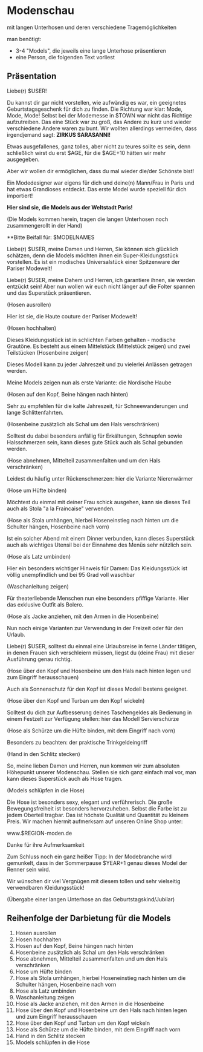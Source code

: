 # Modenschau

mit langen Unterhosen und deren verschiedene Tragemöglichkeiten

man benötigt:
* 3-4 "Models", die jeweils eine lange Unterhose präsentieren
* eine Person, die folgenden Text vorliest

## Präsentation

Liebe(r) $USER!

Du kannst dir gar nicht vorstellen, wie aufwändig es war, ein geeignetes Geburtstagsgeschenk für dich zu finden.
Die Richtung war klar: Mode, Mode, Mode!
Selbst bei der Modemesse in $TOWN war nicht das Richtige aufzutreiben.
Das eine Stück war zu groß, das Andere zu kurz und wieder verschiedene Andere waren zu bunt.
Wir wollten allerdings vermeiden, dass irgendjemand sagt:
**ZIRKUS SARASANNI!**

Etwas ausgefallenes, ganz tolles, aber nicht zu teures sollte es sein, denn schließlich wirst du erst $AGE, für die $AGE+10 hätten wir mehr ausgegeben.

Aber wir wollen dir ermöglichen, dass du mal wieder die/der Schönste bist!

Ein Modedesigner war eigens für dich und deine(n) Mann/Frau in Paris und hat etwas Grandioses entdeckt.
Das erste Model wurde speziell für dich importiert!

**Hier sind sie, die Models aus der Weltstadt Paris!**

(Die Models kommen herein, tragen die langen Unterhosen noch zusammengerollt in der Hand)

**Bitte Beifall für: $MODELNAMES

Liebe(r) $USER, meine Damen und Herren,
Sie können sich glücklich schätzen, denn die Models möchten ihnen ein Super-Kleidungsstück vorstellen.
Es ist ein modisches Universalstück einer Spitzenware der Pariser Modewelt!

Liebe(r) $USER, meine Dahem und Herren,
ich garantiere ihnen, sie werden entzückt sein!
Aber nun wollen wir euch nicht länger auf die Folter spannen und das Superstück präsentieren.

(Hosen ausrollen)

Hier ist sie, die Haute couture der Pariser Modewelt!

(Hosen hochhalten)

Dieses Kleidungsstück ist in schlichten Farben gehalten - modische Grautöne.
Es besteht aus einem Mittelstück
(Mittelstück zeigen)
und zwei Teilstücken
(Hosenbeine zeigen)

Dieses Modell kann zu jeder Jahreszeit und zu vielerlei Anlässen getragen werden.

Meine Models zeigen nun als erste Variante: die Nordische Haube

(Hosen auf den Kopf, Beine hängen nach hinten)

Sehr zu empfehlen für die kalte Jahreszeit, für Schneewanderungen und lange Schlittenfahrten.

(Hosenbeine zusätzlich als Schal um den Hals verschränken)

Solltest du dabei besonders anfällig für Erkältungen, Schnupfen sowie Halsschmerzen sein, kann dieses gute Stück auch als Schal gebunden werden.

(Hose abnehmen, Mittelteil zusammenfalten und um den Hals verschränken)

Leidest du häufig unter Rückenschmerzen: hier die Variante Nierenwärmer

(Hose um Hüfte binden)

Möchtest du einmal mit deiner Frau schick ausgehen, kann sie dieses Teil auch als Stola "a la Fraincaise" verwenden.

(Hose als Stola umhängen, hierbei Hoseneinstieg nach hinten um die Schulter hängen, Hosenbeine nach vorn)

Ist ein solcher Abend mit einem Dinner verbunden, kann dieses Superstück auch als wichtiges Utensil bei der Einnahme des Menüs sehr nützlich sein.

(Hose als Latz umbinden)

Hier ein besonders wichtiger Hinweis für Damen:
Das Kleidungsstück ist völlig unempfindlich und bei 95 Grad voll waschbar

(Waschanleitung zeigen)

Für theaterliebende Menschen nun eine besonders pfiffige Variante. Hier das exklusive Outfit als Bolero.

(Hose als Jacke anziehen, mit den Armen in die Hosenbeine)

Nun noch einige Varianten zur Verwendung in der Freizeit oder für den Urlaub.

Liebe(r) $USER, solltest du einmal eine Urlaubsreise in ferne Länder tätigen, in denen Frauen sich verschleiern müssen, liegst du (deine Frau) mit dieser Ausführung genau richtig.

(Hose über den Kopf und Hosenbeine um den Hals nach hinten legen und zum Eingriff herausschauen)

Auch als Sonnenschutz für den Kopf ist dieses Modell bestens geeignet.

(Hose über den Kopf und Turban um den Kopf wickeln)

Solltest du dich zur Aufbesserung deines Taschengeldes als Bedienung in einem Festzelt zur Verfügung stellen: hier das Modell Servierschürze

(Hose als Schürze um die Hüfte binden, mit dem Eingriff nach vorn)

Besonders zu beachten: der praktische Trinkgeldeingriff

(Hand in den Schlitz stecken)

So, meine lieben Damen und Herren, nun kommen wir zum absoluten Höhepunkt unserer Modenschau. Stellen sie sich ganz einfach mal vor, man kann dieses Superstück auch als Hose tragen.

(Models schlüpfen in die Hose)

Die Hose ist besonders sexy, elegant und verführerisch. Die große Bewegungsfreiheit ist besonders hervorzuheben. Selbst die Farbe ist zu jedem Oberteil tragbar. Das ist höchste Qualität und Quantität zu kleinem Preis. Wir machen hiermit aufmerksam auf unseren Online Shop unter:

www.$REGION-moden.de

Danke für ihre Aufmerksamkeit

Zum Schluss noch ein ganz heißer Tipp:
In der Modebranche wird gemunkelt, dass in der Sommerpause $YEAR+1 genau dieses Model der Renner sein wird.

Wir wünschen dir viel Vergnügen mit diesem tollen und sehr vielseitig verwendbaren Kleidungsstück!

(Übergabe einer langen Unterhose an das Geburtstagskind/Jubilar)

## Reihenfolge der Darbietung für die Models

1. Hosen ausrollen
2. Hosen hochhalten
3. Hosen auf den Kopf, Beine hängen nach hinten
4. Hosenbeine zusätzlich als Schal um den Hals verschränken
5. Hose abnehmen, Mittelteil zusammenfalten und um den Hals verschränken
6. Hose um Hüfte binden
7. Hose als Stola umhängen, hierbei Hoseneinstieg nach hinten um die Schulter hängen, Hosenbeine nach vorn
8. Hose als Latz umbinden
9. Waschanleitung zeigen
10. Hose als Jacke anziehen, mit den Armen in die Hosenbeine
11. Hose über den Kopf und Hosenbeine um den Hals nach hinten legen und zum Eingriff herausschauen
12. Hose über den Kopf und Turban um den Kopf wickeln
13. Hose als Schürze um die Hüfte binden, mit dem Eingriff nach vorn
14. Hand in den Schlitz stecken
15. Models schlüpfen in die Hose

